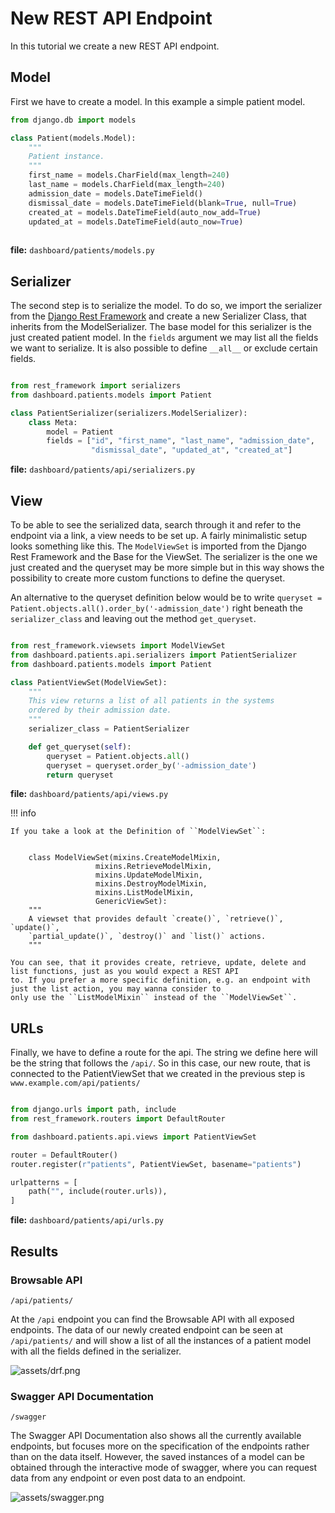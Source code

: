 # New REST API Endpoint

In this tutorial we create a new REST API endpoint.

## Model

First we have to create a model. In this example a simple patient model.

```python
from django.db import models

class Patient(models.Model):
    """
    Patient instance.
    """
    first_name = models.CharField(max_length=240)
    last_name = models.CharField(max_length=240)
    admission_date = models.DateTimeField()
    dismissal_date = models.DateTimeField(blank=True, null=True)
    created_at = models.DateTimeField(auto_now_add=True)
    updated_at = models.DateTimeField(auto_now=True)
    
```

**file:** ``dashboard/patients/models.py``

## Serializer
The second step is to serialize the model. To do so, we import the serializer from the [Django Rest Framework](https://www.django-rest-framework.org/)
and create a new Serializer Class, that inherits from the ModelSerializer. The base model for this serializer is the just created patient model.
In the ``fields`` argument we may list all the fields we want to serialize. It is also possible to define ``__all__`` or exclude certain fields.


```python

from rest_framework import serializers
from dashboard.patients.models import Patient

class PatientSerializer(serializers.ModelSerializer):
    class Meta:
        model = Patient
        fields = ["id", "first_name", "last_name", "admission_date",
                  "dismissal_date", "updated_at", "created_at"]

```

**file:** ``dashboard/patients/api/serializers.py``

## View
To be able to see the serialized data, search through it and refer to the endpoint via a link, a view needs to be set up.
A fairly minimalistic setup looks something like this. The ``ModelViewSet`` is imported from the Django Rest Framework and the Base
for the ViewSet. The serializer is the one we just created and the queryset may be more simple but in this way shows the possibility to create more
custom functions to define the queryset.

An alternative to the queryset definition below would be to write ``queryset = Patient.objects.all().order_by('-admission_date')``
right beneath the ``serializer_class`` and leaving out the method ``get_queryset``.
````python

from rest_framework.viewsets import ModelViewSet
from dashboard.patients.api.serializers import PatientSerializer
from dashboard.patients.models import Patient

class PatientViewSet(ModelViewSet):
    """
    This view returns a list of all patients in the systems
    ordered by their admission date.
    """
    serializer_class = PatientSerializer

    def get_queryset(self):
        queryset = Patient.objects.all()
        queryset = queryset.order_by('-admission_date')
        return queryset


````

**file:** ``dashboard/patients/api/views.py``

!!! info

    If you take a look at the Definition of ``ModelViewSet``:


        class ModelViewSet(mixins.CreateModelMixin,
                       mixins.RetrieveModelMixin,
                       mixins.UpdateModelMixin,
                       mixins.DestroyModelMixin,
                       mixins.ListModelMixin,
                       GenericViewSet):
        """
        A viewset that provides default `create()`, `retrieve()`, `update()`,
        `partial_update()`, `destroy()` and `list()` actions.
        """

    You can see, that it provides create, retrieve, update, delete and list functions, just as you would expect a REST API
    to. If you prefer a more specific definition, e.g. an endpoint with just the list action, you may wanna consider to 
    only use the ``ListModelMixin`` instead of the ``ModelViewSet``.


## URLs
Finally, we have to define a route for the api. The string we define here will be the string that follows the ``/api/``. 
So in this case, our new route, that is connected to the PatientViewSet that we created in the previous step is ``www.example.com/api/patients/``

```python

from django.urls import path, include
from rest_framework.routers import DefaultRouter

from dashboard.patients.api.views import PatientViewSet

router = DefaultRouter()
router.register(r"patients", PatientViewSet, basename="patients")

urlpatterns = [
    path("", include(router.urls)),
]

```

**file:** ``dashboard/patients/api/urls.py``

## Results

### Browsable API

``/api/patients/``

At the ``/api`` endpoint you can find the Browsable API with all exposed endpoints. The data of our newly created endpoint can be 
seen at ``/api/patients/`` and will show a list of all the instances of a patient model with all the fields defined in the serializer.

![assets/drf.png](assets/drf.png)

### Swagger API Documentation

``/swagger``

The Swagger API Documentation also shows all the currently available endpoints, but focuses more on the specification of the 
endpoints rather than on the data itself. However, the saved instances of a model can be obtained through the interactive mode of swagger, where
you can request data from any endpoint or even post data to an endpoint. 

![assets/swagger.png](assets/swagger.png)